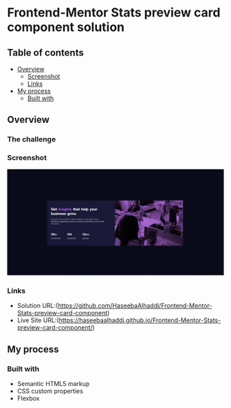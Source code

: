 # Frontend-Mentor Stats preview card component solution
## Table of contents

- [Overview](#overview)
  - [Screenshot](#screenshot)
  - [Links](#links)
- [My process](#my-process)
  - [Built with](#built-with)

## Overview

### The challenge

### Screenshot

![](./Screenshot.jpg)


### Links

- Solution URL:(https://github.com/HaseebaAlhaddi/Frontend-Mentor-Stats-preview-card-component)
- Live Site URL:(https://haseebaalhaddi.github.io/Frontend-Mentor-Stats-preview-card-component/)

## My process

### Built with

- Semantic HTML5 markup
- CSS custom properties
- Flexbox
